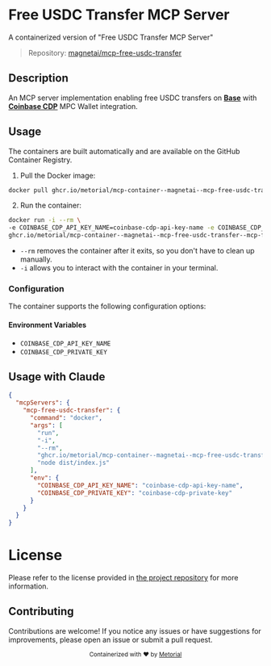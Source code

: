 
# Free USDC Transfer MCP Server

A containerized version of "Free USDC Transfer MCP Server"

> Repository: [magnetai/mcp-free-usdc-transfer](https://github.com/magnetai/mcp-free-usdc-transfer)

## Description

An MCP server implementation enabling free USDC transfers on **[Base](https://base.org)** with **[Coinbase CDP](https://docs.cdp.coinbase.com/)** MPC Wallet integration.


## Usage

The containers are built automatically and are available on the GitHub Container Registry.

1. Pull the Docker image:

```bash
docker pull ghcr.io/metorial/mcp-container--magnetai--mcp-free-usdc-transfer--mcp-free-usdc-transfer
```

2. Run the container:

```bash
docker run -i --rm \ 
-e COINBASE_CDP_API_KEY_NAME=coinbase-cdp-api-key-name -e COINBASE_CDP_PRIVATE_KEY=coinbase-cdp-private-key \
ghcr.io/metorial/mcp-container--magnetai--mcp-free-usdc-transfer--mcp-free-usdc-transfer  "node dist/index.js"
```

- `--rm` removes the container after it exits, so you don't have to clean up manually.
- `-i` allows you to interact with the container in your terminal.



### Configuration

The container supports the following configuration options:




#### Environment Variables

- `COINBASE_CDP_API_KEY_NAME`
- `COINBASE_CDP_PRIVATE_KEY`




## Usage with Claude

```json
{
  "mcpServers": {
    "mcp-free-usdc-transfer": {
      "command": "docker",
      "args": [
        "run",
        "-i",
        "--rm",
        "ghcr.io/metorial/mcp-container--magnetai--mcp-free-usdc-transfer--mcp-free-usdc-transfer",
        "node dist/index.js"
      ],
      "env": {
        "COINBASE_CDP_API_KEY_NAME": "coinbase-cdp-api-key-name",
        "COINBASE_CDP_PRIVATE_KEY": "coinbase-cdp-private-key"
      }
    }
  }
}
```

# License

Please refer to the license provided in [the project repository](https://github.com/magnetai/mcp-free-usdc-transfer) for more information.

## Contributing

Contributions are welcome! If you notice any issues or have suggestions for improvements, please open an issue or submit a pull request.

<div align="center">
  <sub>Containerized with ❤️ by <a href="https://metorial.com">Metorial</a></sub>
</div>
  